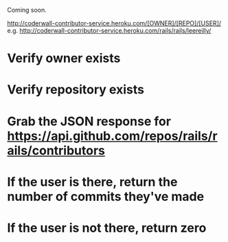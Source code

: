 Coming soon.

http://coderwall-contributor-service.heroku.com/[OWNER]/[REPO]/[USER]/
e.g. http://coderwall-contributor-service.heroku.com/rails/rails/leereilly/

# Verify owner exists
# Verify repository exists
# Grab the JSON response for https://api.github.com/repos/rails/rails/contributors
# If the user is there, return the number of commits they've made
# If the user is not there, return zero 
